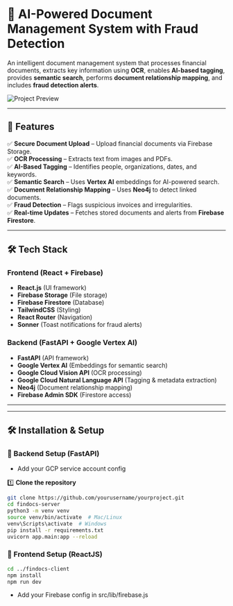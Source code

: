 # 📌 AI-Powered Document Management System with Fraud Detection

An intelligent document management system that processes financial documents, extracts key information using **OCR**, enables **AI-based tagging**, provides **semantic search**, performs **document relationship mapping**, and includes **fraud detection alerts**. 

![Project Preview](https://i.postimg.cc/QtmV0Qq0/image.png)

---

## 🚀 Features

✅ **Secure Document Upload** – Upload financial documents via Firebase Storage.  
✅ **OCR Processing** – Extracts text from images and PDFs.  
✅ **AI-Based Tagging** – Identifies people, organizations, dates, and keywords.  
✅ **Semantic Search** – Uses **Vertex AI** embeddings for AI-powered search.  
✅ **Document Relationship Mapping** – Uses **Neo4j** to detect linked documents.  
✅ **Fraud Detection** – Flags suspicious invoices and irregularities.  
✅ **Real-time Updates** – Fetches stored documents and alerts from **Firebase Firestore**.  

---

## 🛠️ Tech Stack

### **Frontend (React + Firebase)**
- **React.js** (UI framework)
- **Firebase Storage** (File storage)
- **Firebase Firestore** (Database)
- **TailwindCSS** (Styling)
- **React Router** (Navigation)
- **Sonner** (Toast notifications for fraud alerts)

### **Backend (FastAPI + Google Vertex AI)**
- **FastAPI** (API framework)
- **Google Vertex AI** (Embeddings for semantic search)
- **Google Cloud Vision API** (OCR processing)
- **Google Cloud Natural Language API** (Tagging & metadata extraction)
- **Neo4j** (Document relationship mapping)
- **Firebase Admin SDK** (Firestore access)

---


---

## 🛠️ Installation & Setup

### 🔹 Backend Setup (FastAPI)

- Add your GCP service account config 

1️⃣ **Clone the repository**
```bash
git clone https://github.com/yourusername/yourproject.git
cd findocs-server
python3 -m venv venv
source venv/bin/activate  # Mac/Linux
venv\Scripts\activate  # Windows
pip install -r requirements.txt
uvicorn app.main:app --reload
```

### 🔹 Frontend Setup (ReactJS)
```bash
cd ../findocs-client
npm install
npm run dev
```
- Add your Firebase config in src/lib/firebase.js

